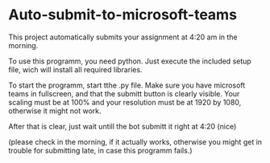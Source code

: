 # Auto-submit-to-microsoft-teams
This project automatically submits your assignment at 4:20 am in the morning.

To use this programm, you need python.
Just execute the included setup file, wich will install all required libraries.

To start the programm, start tthe .py file. Make sure you have microsoft teams in fullscreen, and that the submitt button is clearly visible.
Your scaling must be at 100% and your resolution must be at 1920 by 1080, otherwise it might not work. 

After that is clear, just wait untill the bot submitt it right at 4:20 (nice)

(please check in the morning, if it actually works, otherwise you might get in trouble for submitting late, in case this programm fails.)
